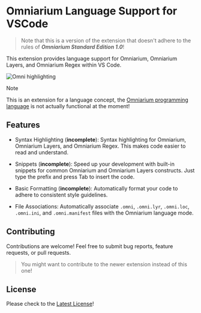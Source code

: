 # Omniarium Language Support for VSCode

> Note that this is a version of the extension that doesn't adhere to the rules of ***Omniarium Standard Edition 1.0***!

This extension provides language support for Omniarium, Omniarium Layers, and Omniarium Regex
within VS Code.

![Omni highlighting](https://raw.githubusercontent.com/Ender-ing/omni/refs/heads/main/vscode-extension/images/highlighting.png)

> [!NOTE]
> This is an extension for a language concept, the
> [Omniarium programming language](https://github.com/Ender-ing/omni/) is not actually
> functional at the moment!

## Features

- Syntax Highlighting (**incomplete**): Syntax highlighting for Omniarium, Omniarium Layers, and
Omniarium Regex.
This makes code easier to read and understand.

- Snippets (**incomplete**): Speed up your development with built-in snippets for common Omniarium
and Omniarium Layers constructs. Just type the prefix and press Tab to insert the code.

- Basic Formatting (**incomplete**): Automatically format your code to adhere to consistent style
guidelines.

- File Associations: Automatically associate `.omni`, `.omni.lyr`, `.omni.loc`, `.omni.ini`,
and `.omni.manifest` files with the Omniarium language mode.

## Contributing

Contributions are welcome! Feel free to submit bug reports, feature requests, or pull requests.

> You might want to contribute to the newer extension instead of this one!

## License

Please check to the [Latest License](https://github.com/Ender-ing/omni/blob/main/LICENSE)!
